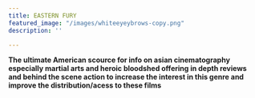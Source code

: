 ```yaml
---
title: EASTERN FURY
featured_image: "/images/whiteeyeybrows-copy.png"
description: ''

---
```

**The ultimate American scource for info on asian cinematography especially martial arts and heroic bloodshed offering in depth reviews and behind the scene action to increase the interest in this genre and improve the distribution/acess to these films**